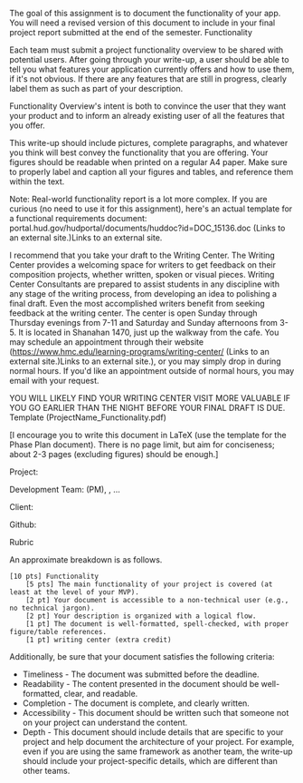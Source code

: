 The goal of this assignment is to document the functionality of your app.  You will need a revised version of this document to include in your final project report submitted at the end of the semester.
Functionality

Each team must submit a project functionality overview to be shared with potential users. After going through your write-up, a user should be able to tell you what features your application currently offers and how to use them, if it's not obvious. If there are any features that are still in progress, clearly label them as such as part of your description.

Functionality Overview's intent is both to convince the user that they want your product and to inform an already existing user of all the features that you offer.

This write-up should include pictures, complete paragraphs, and whatever you think will best convey the functionality that you are offering. Your figures should be readable when printed on a regular A4 paper. Make sure to properly label and caption all your figures and tables, and reference them within the text.

Note: Real-world functionality report is a lot more complex. If you are curious (no need to use it for this assignment), here's an actual template for a functional requirements document: portal.hud.gov/hudportal/documents/huddoc?id=DOC_15136.doc (Links to an external site.)Links to an external site.

I recommend that you take your draft to the Writing Center. The Writing Center provides a welcoming space for writers to get feedback on their composition projects, whether written, spoken or visual pieces. Writing Center Consultants are prepared to assist students in any discipline with any stage of the writing process, from developing an idea to polishing a final draft. Even the most accomplished writers benefit from seeking feedback at the writing center. The center is open Sunday through Thursday evenings from 7-11 and Saturday and Sunday afternoons from 3-5. It is located in Shanahan 1470, just up the walkway from the cafe. You may schedule an appointment through their website (https://www.hmc.edu/learning-programs/writing-center/ (Links to an external site.)Links to an external site.), or you may simply drop in during normal hours. If you'd like an appointment outside of normal hours, you may email with your request.

YOU WILL LIKELY FIND YOUR WRITING CENTER VISIT MORE VALUABLE IF YOU GO EARLIER THAN THE NIGHT BEFORE YOUR FINAL DRAFT IS DUE.
Template (ProjectName_Functionality.pdf)

[I encourage you to write this document in LaTeX (use the template for the Phase Plan document). There is no page limit, but aim for conciseness; about 2-3 pages (excluding figures) should be enough.]

Project: <name of project under development>

Development Team: <name> (PM), <name>, …

Client: <names>

Github: <link>

 

<Description of the functionality provided by your app. Use full sentences.>
Rubric

An approximate breakdown is as follows.

    [10 pts] Functionality
        [5 pts] The main functionality of your project is covered (at least at the level of your MVP).
        [2 pt] Your document is accessible to a non-technical user (e.g., no technical jargon).
        [2 pt] Your description is organized with a logical flow.
        [1 pt] The document is well-formatted, spell-checked, with proper figure/table references.
        [1 pt] writing center (extra credit)


Additionally, be sure that your document satisfies the following criteria:

*   Timeliness - The document was submitted before the deadline.
*   Readability - The content presented in the document should be well-formatted, clear, and readable.
*   Completion - The document is complete, and clearly written.
*   Accessibility - This document should be written such that someone not on your project can understand the content.
*   Depth - This document should include details that are specific to your project and help document the architecture of your project. For example, even if you are using the same framework as another team, the write-up should include your project-specific details, which are different than other teams.



